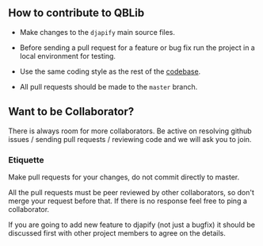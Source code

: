 ## How to contribute to QBLib

* Make changes to the `djapify` main source files.

* Before sending a pull request for a feature or bug fix run the project in a local environment for testing. 

* Use the same coding style as the rest of the [codebase](https://github.com/mkrahal/djapify).

* All pull requests should be made to the `master` branch.

## Want to be Collaborator?

There is always room for more collaborators. Be active on resolving github issues / sending pull requests / reviewing code and we will ask you to join.

### Etiquette

Make pull requests for your changes, do not commit directly to master.

All the pull requests must be peer reviewed by other collaborators, so don't merge your request before that. If there is no response feel free to ping a collaborator.

If you are going to add new feature to djapify (not just a bugfix) it should be discussed first with other project members to agree on the details.


